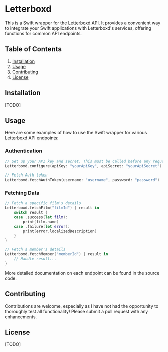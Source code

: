 # Letterboxd

This is a Swift wrapper for the [Letterboxd API](https://api-docs.letterboxd.com/). It provides a convenient way to integrate your Swift applications with Letterboxd's services, offering functions for common API endpoints.

## Table of Contents
1. [Installation](#installation)
2. [Usage](#usage)
3. [Contributing](#contributing)
4. [License](#license)

## Installation

[TODO]

## Usage

Here are some examples of how to use the Swift wrapper for various Letterboxd API endpoints:

### Authentication

```swift
// Set up your API key and secret. This must be called before any requests are made.
Letterboxd.configure(apiKey: "yourApiKey", apiSecret: "yourApiSecret")

// Fetch Auth token
Letterboxd.fetchAuthToken(username: "username", password: "password")
```

### Fetching Data

```swift
// Fetch a specific film's details
Letterboxd.fetchFilm("filmId") { result in
    switch result {
    case .success(let film):
        print(film.name)
    case .failure(let error):
        print(error.localizedDescription)
    }
}

// Fetch a member's details
Letterboxd.fetchMember("memberId") { result in
    // Handle result...
}
```

More detailed documentation on each endpoint can be found in the source code.

## Contributing
Contributions are welcome, especially as I have not had the opportunity to thoroughly test all functionality! Please submit a pull request with any enhancements.

## License
[TODO]
